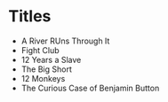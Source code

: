 # Titles
- A River RUns Through It
- Fight Club
- 12 Years a Slave
- The Big Short
- 12 Monkeys
- The Curious Case of Benjamin Button
